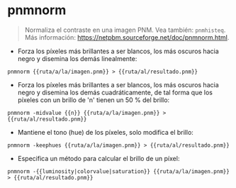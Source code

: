# pnmnorm

> Normaliza el contraste en una imagen PNM.
> Vea también: `pnmhisteq`.
> Más información: <https://netpbm.sourceforge.net/doc/pnmnorm.html>.

- Forza los píxeles más brillantes a ser blancos, los más oscuros hacia negro y disemina los demás linealmente:

`pnmnorm {{ruta/a/la/imagen.pnm}} > {{ruta/al/resultado.pnm}}`

- Forza los píxeles más brillantes a ser blancos, los más oscuros hacia negro y disemina los demás cuadráticamente, de tal forma que los píxeles con un brillo de 'n' tienen un 50 % del brillo:

`pnmnorm -midvalue {{n}} {{ruta/a/la/imagen.pnm}} > {{ruta/al/resultado.pnm}}`

- Mantiene el tono (hue) de los píxeles, solo modifica el brillo:

`pnmnorm -keephues {{ruta/a/la/imagen.pnm}} > {{ruta/al/resultado.pnm}}`

- Especifica un método para calcular el brillo de un píxel:

`pnmnorm -{{luminosity|colorvalue|saturation}} {{ruta/a/la/imagen.pnm}} > {{ruta/al/resultado.pnm}}`

